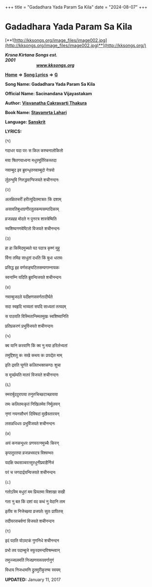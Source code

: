 +++
title = "Gadadhara Yada Param Sa Kila"
date = "2024-08-07"
+++

# Gadadhara Yada Param Sa Kila
[**![http://kksongs.org/image_files/image002.jpg](http://kksongs.org/image_files/image002.jpg)**](http://kksongs.org/)

**_Krsna Kirtana Songs est. 2001_**                                                                                                                                                 **_www.kksongs.org_**

**[Home](http://kksongs.org/)** **⇒** **[Song Lyrics](http://kksongs.org/lyrics.html)** **⇒** **[G](http://kksongs.org/songs/song_g.html)**

**Song Name: Gadadhara Yada Param Sa Kila**

**Official Name: Sacinandana Vijayastakam**

**Author:** [**Visvanatha Cakravarti Thakura**](http://kksongs.org/authors/list/vct.html)

**Book Name: [Stavamrta Lahari](http://kksongs.org/authors/literature/stavamrta_lahari.html)**

**Language: [Sanskrit](http://kksongs.org/language/list/sanskrit.html)**

**LYRICS:**

(१)

गदाधर यदा परः स किल कश्चनालोकितो

मया श्रितगयाध्वना मधुरमूर्तिरेकस्तदा

नवाम्बुद इव ब्रुवन्धृतनवाम्बुदो नेत्रयो

र्लुठन्भुवि निरुद्धवाग्विजयते शचीनन्दनः

(२)

अलक्षितचरीं हरीत्युदितमात्रतः किं दशाम्

असावतिबुधाग्रणीरतुलकम्पसम्पादिकाम्

व्रजन्नहह मोदते न पुनरत्र शास्त्रेष्विति

स्वशिष्यगणवेष्टितो विजयते शचीनन्दनः

(३)

हा हा किमिदमुच्यते पठ पठात्र कृष्णं मुहु

र्विना तमिह साधुतां दधति किं बुधा धातवः

प्रसिद्ध इह वर्णसङ्घटितसम्यगाम्नायकः

स्वनाम्नि यदिति ब्रुवन्विजयते शचीनन्दनः

(४)

नवाम्बुजदले यदीक्षणसवर्णतादीर्घते

सदा स्वहृदि भाव्यतां सपदि साध्यतां तत्पदम्

स पाठयति विस्मितान्स्मितमुखः स्वशिष्यानिति

प्रतिप्रकरणं प्रभुर्विजयते शचीनन्दनः

(५)

क्व यानि करवाणि किं क्व नु मया हरिर्लभ्यतां

तमुद्दिशतु कः सखे कथय कः प्रपद्येत माम्

इति द्रवति घूर्णते कलितभक्तकण्ठः शुचा

स मूर्च्छयति मातरं विजयते शचीनन्दनः

(६)

स्मरार्बुददुरापया तनुरुचिच्छटाच्छायया

तमः कलितमःकृतं निखिलमेव निर्मूलयन्

नृणां नयनसौभगं दिविषदां मुखैस्तारयन्

लसन्नधिधरः प्रभुर्विजयते शचीनन्दनः

(७)

अयं कनकभूधरः प्रणयरत्नमुच्चैः किरन्

कृपातुरतया व्रजन्नभवदत्र विश्वम्भरः

यदक्षि पथसञ्चरत्सुरधुनीप्रवाहैर्निजं

परं च जगदार्द्रयन्विजयते शचीनन्दनः

(८)

गतोऽस्मि मधुरां मम प्रियतमा विशाखा सखी

गता नु बत किं दशां वद कथं नु वेदानि ताम

इतीव स निजेच्छया व्रजपतेः सुतः प्रापितस्

तदीयरसचर्वणां विजयते शचीनन्दनः

(९)

इदं पठति योऽष्टकं गुणनिधे शचीनन्दन

प्रभो तव पदाम्बुजे स्फुरदमन्दविश्रम्भवान्

तमुज्ज्वलमतिं निजप्रणयरूपवर्गानुगं

विधाय निजधामनि द्रुतमुरीकुरुष्व स्वयम्

**UPDATED:** January 11, 2017